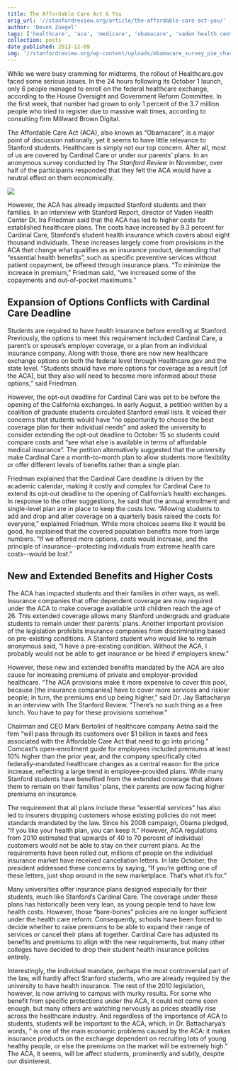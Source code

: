 ```yaml
---
title: The Affordable Care Act & You
orig_url: '//stanfordreview.org/article/the-affordable-care-act-you/'
author: 'Devon Zuegel'
tags: ['healthcare', 'aca', 'medicare', 'obamacare', 'vaden health center']
collection: posts
date_published: 2013-12-09
img: '//stanfordreview.org/wp-content/uploads/obamacare_survey_pie_chart.png'
---
```


While we were busy cramming for midterms, the rollout of Healthcare.gov faced some serious issues. In the 24 hours following its October 1 launch, only 6 people managed to enroll on the federal healthcare exchange, according to the House Oversight and Government Reform Committee. In the first week, that number had grown to only 1 percent of the 3.7 million people who tried to register due to massive wait times, according to consulting firm Millward Brown Digital.

The Affordable Care Act (ACA), also known as “Obamacare”, is a major point of discussion nationally, yet it seems to have little relevance to Stanford students. Healthcare is simply not our top concern. After all, most of us are covered by Cardinal Care or under our parents’ plans. In an anonymous survey conducted by *The Stanford Review* in November, over half of the participants responded that they felt the ACA would have a neutral effect on them economically.

![](//stanfordreview.org/wp-content/uploads/obamacare_survey_pie_chart.png)

However, the ACA has already impacted Stanford students and their families. In an interview with Stanford Report, director of Vaden Health Center Dr. Ira Friedman said that the ACA has led to higher costs for established healthcare plans. The costs have increased by 9.3 percent for Cardinal Care, Stanford’s student health insurance which covers about eight thousand individuals. These increases largely come from provisions in the ACA that change what qualifies as an insurance product, demanding that “essential health benefits”, such as specific preventive services without patient copayment, be offered through insurance plans. “To minimize the increase in premium,” Friedman said, “we increased some of the copayments and out-of-pocket maximums.”

## Expansion of Options Conflicts with Cardinal Care Deadline

Students are required to have health insurance before enrolling at Stanford. Previously, the options to meet this requirement included Cardinal Care, a parent’s or spouse’s employer coverage, or a plan from an individual insurance company. Along with those, there are now new healthcare exchange options on both the federal level through Healthcare.gov and the state level. “Students should have more options for coverage as a result [of the ACA], but they also will need to become more informed about those options,” said Friedman.

However, the opt-out deadline for Cardinal Care was set to be before the opening of the California exchanges. In early August, a petition written by a coalition of graduate students circulated Stanford email lists. It voiced their concerns that students would have “no opportunity to choose the best coverage plan for their individual needs” and asked the university to consider extending the opt-out deadline to October 15 so students could compare costs and “see what else is available in terms of affordable medical insurance”. The petition alternatively suggested that the university make Cardinal Care a month-to-month plan to allow students more flexibility or offer different levels of benefits rather than a single plan.

Friedman explained that the Cardinal Care deadline is driven by the academic calendar, making it costly and complex for Cardinal Care to extend its opt-out deadline to the opening of California’s health exchanges. In response to the other suggestions, he said that the annual enrollment and single-level plan are in place to keep the costs low. “Allowing students to add and drop and alter coverage on a quarterly basis raised the costs for everyone,” explained Friedman. While more choices seems like it would be good, he explained that the covered population benefits more from large numbers. “If we offered more options, costs would increase, and the principle of insurance--protecting individuals from extreme health care costs--would be lost.”

## New and Extended Benefits and Higher Costs

The ACA has impacted students and their families in other ways, as well. Insurance companies that offer dependent coverage are now required under the ACA to make coverage available until children reach the age of 26. This extended coverage allows many Stanford undergrads and graduate students to remain under their parents’ plans. Another important provision of the legislation prohibits insurance companies from discriminating based on pre-existing conditions. A Stanford student who would like to remain anonymous said, “I have a pre-existing condition. Without the ACA, I probably would not be able to get insurance or be hired if employers knew.”

However, these new and extended benefits mandated by the ACA are also cause for increasing premiums of private and employer-provided healthcare. “The ACA provisions make it more expensive to cover this pool, because [the insurance companies] have to cover more services and riskier people; in turn, the premiums end up being higher,” said Dr. Jay Battacharya in an interview with The Stanford Review. “There’s no such thing as a free lunch. You have to pay for these provisions somehow.”

Chairman and CEO Mark Bertolini of healthcare company Aetna said the firm “will pass through its customers over $1 billion in taxes and fees associated with the Affordable Care Act that need to go into pricing.” Comcast’s open-enrollment guide for employees included premiums at least 10% higher than the prior year, and the company specifically cited federally-mandated healthcare changes as a central reason for the price increase, reflecting a large trend in employee-provided plans. While many Stanford students have benefited from the extended coverage that allows them to remain on their families’ plans, their parents are now facing higher premiums on insurance.

The requirement that all plans include these “essential services” has also led to insurers dropping customers whose existing policies do not meet standards mandated by the law. Since his 2008 campaign, Obama pledged, “If you like your health plan, you can keep it.” However, ACA regulations from 2010 estimated that upwards of 40 to 70 percent of individual customers would not be able to stay on their current plans. As the requirements have been rolled out, millions of people on the individual insurance market have received cancellation letters. In late October, the president addressed these concerns by saying, “If you’re getting one of these letters, just shop around in the new marketplace. That’s what it’s for.”

Many universities offer insurance plans designed especially for their students, much like Stanford’s Cardinal Care. The coverage under these plans has historically been very lean, as young people tend to have low health costs. However, those “bare-bones” policies are no longer sufficient under the health care reform. Consequently, schools have been forced to decide whether to raise premiums to be able to expand their range of services or cancel their plans all together. Cardinal Care has adjusted its benefits and premiums to align with the new requirements, but many other colleges have decided to drop their student health insurance policies entirely.

Interestingly, the individual mandate, perhaps the most controversial part of the law, will hardly affect Stanford students, who are already required by the university to have health insurance. The rest of the 2010 legislation, however, is now arriving to campus with murky results. For some who benefit from specific protections under the ACA, it could not come soon enough, but many others are watching nervously as prices steadily rise across the healthcare industry. And regardless of the importance of ACA to students, students will be important to the ACA, which, in Dr. Battacharya’s words, “ is one of the main economic problems caused by the ACA: it makes insurance products on the exchange dependent on recruiting lots of young healthy people, or else the premiums on the market will be extremely high.” The ACA, it seems, will be affect students, prominently and subtly, despite our disinterest.
